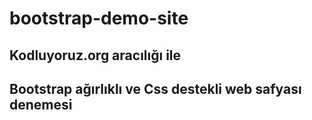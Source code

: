# bootstrap-demo-site
## Kodluyoruz.org aracılığı ile
## Bootstrap ağırlıklı ve Css destekli web safyası denemesi
